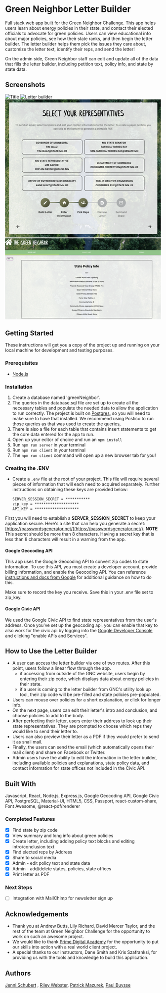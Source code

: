 # Green Neighbor Letter Builder

Full stack web app built for the Green Neighbor Challenge. This app helps users learn about energy policies in their state, and contact their elected officials to advocate for green policies. Users can view educational info about major policies, see how their state ranks, and then begin the letter builder. The letter builder helps them pick the issues they care about, customize the letter text, identify their reps, and send the letter!

On the admin side, Green Neighbor staff can edit and update all of the data that fills the letter builder, including petition text, policy info, and state by state data. 

## Screenshots

![Title](public/Images/title_page.png)
![Letter builder](public/Images/Letter_builder.png)
![Pick Reps](public/Images/pick_reps.png)
![Admin form](public/Images/admin_form.png)

## Getting Started

These instructions will get you a copy of the project up and running on your local machine for development and testing purposes. 

### Prerequisites

- [Node.js](https://nodejs.org/en/)

### Installation

1. Create a database named 'greenNeighbor'.
2. The queries in the database.sql file are set up to create all the necessary tables and populate the needed data to allow the application to run correctly. The project is built on [Postgres](https://www.postgresql.org/download/), so you will need to make sure to have that installed. We recommend using Postico to run those queries as that was used to create the queries, 
3. There is also a file for each table that contains insert statements to get the core data entered for the app to run. 
4. Open up your editor of choice and run an `npm install`
5. Run `npm run server` in your terminal
6. Run `npm run client` in your terminal
7. The `npm run client` command will open up a new browser tab for you!

### Creating the .ENV
* Create a `.env` file at the root of your project. This file will require several pieces of information that will each need to acquired separately. Further instructions on obtaining these keys are provided below:
     ```
    SERVER_SESSION_SECRET = ***********
    zip_key = ********************
    API_KEY = ********************
    ```
First you will need to establish a **SERVER_SESSION_SECRET** to keep your application secure. Here's a site that can help you generate a secret: [https://passwordsgenerator.net/](https://passwordsgenerator.net/).  **NOTE** This secret should be more than 8 characters.  Having a secret key that is less than 8 characters will result in a warning from the app.

#### Google Geocoding API
This app uses the Google Geocoding API to convert zip codes to state information. To use this API, you must create a developer account, provide billing information, and enable the Geocoding API. You can reference [instructions and docs from Google](https://developers.google.com/maps/documentation/geocoding/start) for additional guidance on how to do this.

Make sure to record the key you receive. Save this in your .env file set to zip_key. 

#### Google Civic API
We used the Google Civic API to find state representatives from the user's address. Once you've set up the geocoding api, you can enable that key to also work for the civic api by logging into the [Google Developer Console](https://console.developers.google.com/) and clicking "enable APIs and Services". 

## How to Use the Letter Builder

- A user can access the letter builder via one of two routes. After this point, users follow a linear flow through the app.
    - if accessing from outside of the GNC website, users begin by entering their zip code, which displays data about energy policies in their state. 
    - if a user is coming to the letter builder from GNC's utility look up tool, their zip code will be pre-filled and state policies pre-populated. 
- Users can mouse over policies for a short explanation, or click for longer info. 
- On the next page, users can edit their letter's intro and conclusion, and choose policies to add to the body. 
- After perfecting their letter, users enter their address to look up their state representatives. They are prompted to choose which reps they would like to send their letter to. 
- Users can also preview their letter as a PDF if they would prefer to send it as snail mail.
- Finally, the users can send the email (which automatically opens their mail client) and share on Facebook or Twitter. 
- Admin users have the ability to edit the information in the letter builder, including available policies and explanations, state policy data, and contact information for state offices not included in the Civic API. 

## Built With

Javascript, React, Node.js, Express.js, Google Geocoding API, Google Civic API, PostgreSQL, Material-UI, HTML5, CSS, Passport, react-custom-share, Font Awesome, @react-pdf/renderer

### Completed Features

- [x] Find state by zip code
- [x] View summary and long info about green policies
- [x] Create letter, including adding policy text blocks and editing intro/conclusion text
- [x] Find elected reps by Address
- [x] Share to social media
- [x] Admin - edit policy text and state data
- [x] Admin - add/delete states, policies, state offices
- [x]  Print letter as PDF

### Next Steps

- [ ] Integration with MailChimp for newsletter sign up

## Acknowledgements
- Thank you at Andrew Butts, Lily Richard, David Mercer Taylor, and the rest of the team at Green Neighbor Challenge for the opportunity to work on such an awesome project. 
- We would like to thank [Prime Digital Academy](https://github.com/PrimeAcademy) for the opportunity to put our skills into action with a real world client project. 
- A special thanks to our instructors, Dane Smith and Kris Szafranksi, for providing us with the tools and knowledge to build this application.

## Authors

[Jenni Schubert](https://github.com/jjschubert) , [Riley Webster](https://github.com/rileyww77/), [Patrick Mazurek](https://github.com/jpmzurk), [Paul Buysse](https://github.com/paulbuysse)
